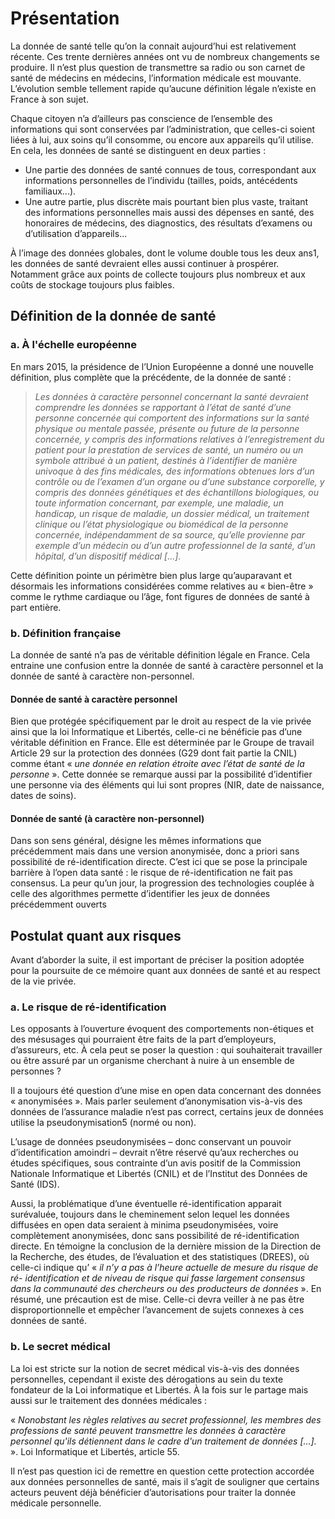# Présentation

La donnée de santé telle qu’on la connait aujourd’hui est relativement récente. Ces trente dernières années ont vu de nombreux changements se produire. Il n’est plus question de transmettre sa radio ou son carnet de santé de médecins en médecins, l’information médicale est mouvante. L’évolution semble tellement rapide qu’aucune définition légale n’existe en France à son sujet.
Chaque citoyen n’a d’ailleurs pas conscience de l’ensemble des informations qui sont conservées parl’administration, que celles-ci soient liées à lui, aux soins qu’il consomme, ou encore aux appareils qu’ilutilise. En cela, les données de santé se distinguent en deux parties :* Une partie des données de santé connues de tous, correspondant aux informations personnelles de l’individu (tailles, poids, antécédents familiaux...).* Une autre partie, plus discrète mais pourtant bien plus vaste, traitant des informations personnelles mais aussi des dépenses en santé, des honoraires de médecins, des diagnostics, des résultats d’examens ou d’utilisation d’appareils...À l’image des données globales, dont le volume double tous les deux ans1, les données de santé devraient elles aussi continuer à prospérer. Notamment grâce aux points de collecte toujours plus nombreux et aux coûts de stockage toujours plus faibles.

## Définition de la donnée de santé

### a. À l'échelle européenne

En mars 2015, la présidence de l’Union Européenne a donné une nouvelle définition, plus complète que la précédente, de la donnée de santé :

> *Les données à caractère personnel concernant la santé devraient comprendre les données se rapportant à l’état de santé d’une personne concernée qui comportent des informations sur la santé physique ou mentale passée, présente ou future de la personne concernée, y compris des informations relatives à l’enregistrement du patient pour la prestation de services de santé, un numéro ou un symbole attribué à un patient, destinés à l’identifier de manière univoque à des fins médicales, des informations obtenues lors d’un contrôle ou de l’examen d’un organe ou d’une substance corporelle, y compris des données génétiques et des échantillons biologiques, ou toute information concernant, par exemple, une maladie, un handicap, un risque de maladie, un dossier médical, un traitement clinique ou l’état physiologique ou biomédical de la personne concernée, indépendamment de sa source, qu’elle provienne par exemple d’un médecin ou d’un autre professionnel de la santé, d’un hôpital, d’un dispositif médical [...].*

Cette définition pointe un périmètre bien plus large qu’auparavant et désormais les informations considérées comme relatives au « bien-être » comme le rythme cardiaque ou l’âge, font figures de données de santé à part entière.

### b. Définition française

La donnée de santé n’a pas de véritable définition légale en France. Cela entraine une confusion entre la donnée de santé à caractère personnel et la donnée de santé à caractère non-personnel.
#### Donnée de santé à caractère personnelBien que protégée spécifiquement par le droit au respect de la vie privée ainsi que la loi Informatique et Libertés, celle-ci ne bénéficie pas d’une véritable définition en France. Elle est déterminée par le Groupe de travail Article 29 sur la protection des données (G29 dont fait partie la CNIL) comme étant « *une donnée en relation étroite avec l’état de santé de la personne* ».Cette donnée se remarque aussi par la possibilité d’identifier une personne via des éléments qui lui sont propres (NIR, date de naissance, dates de soins).#### Donnée de santé (à caractère non-personnel)Dans son sens général, désigne les mêmes informations que précédemment mais dans une versionanonymisée, donc a priori sans possibilité de ré-identification directe.C’est ici que se pose la principale barrière à l’open data santé : le risque de ré-identification ne fait pas consensus. La peur qu’un jour, la progression des technologies couplée à celle des algorithmes permette d’identifier les jeux de données précédemment ouverts

## Postulat quant aux risques

Avant d’aborder la suite, il est important de préciser la position adoptée pour la poursuite de ce mémoire quant aux données de santé et au respect de la vie privée.### a. Le risque de ré-identificationLes opposants à l’ouverture évoquent des comportements non-étiques et des mésusages qui pourraient être faits de la part d’employeurs, d’assureurs, etc. À cela peut se poser la question : qui souhaiterait travailler ou être assuré par un organisme cherchant à nuire à un ensemble de personnes ?Il a toujours été question d’une mise en open data concernant des données « anonymisées ». Mais parler seulement d’anonymisation vis-à-vis des données de l’assurance maladie n’est pas correct, certains jeux de données utilise la pseudonymisation5 (normé ou non).
L’usage de données pseudonymisées – donc conservant un pouvoir d’identification amoindri – devrait n’être réservé qu’aux recherches ou études spécifiques, sous contrainte d’un avis positif de la Commission Nationale Informatique et Libertés (CNIL) et de l’Institut des Données de Santé (IDS).Aussi, la problématique d’une éventuelle ré-identification apparait surévaluée, toujours dans le cheminement selon lequel les données diffusées en open data seraient à minima pseudonymisées, voire complètement anonymisées, donc sans possibilité de ré-identification directe. En témoigne la conclusion de la dernière mission de la Direction de la Recherche, des études, de l’évaluation et des statistiques (DREES), où celle-ci indique qu’ « *il n’y a pas à l’heure actuelle de mesure du risque de ré- identification et de niveau de risque qui fasse largement consensus dans la communauté des chercheurs ou des producteurs de données* ».En résumé, une précaution est de mise. Celle-ci devra veiller à ne pas être disproportionnelle et empêcher l’avancement de sujets connexes à ces données de santé.
### b. Le secret médicalLa loi est stricte sur la notion de secret médical vis-à-vis des données personnelles, cependant il existe des dérogations au sein du texte fondateur de la Loi informatique et Libertés. À la fois sur le partage mais aussi sur le traitement des données médicales :« *Nonobstant les règles relatives au secret professionnel, les membres des professions de santé peuvent transmettre les données à caractère personnel qu'ils détiennent dans le cadre d'un traitement de données [...].* ». Loi Informatique et Libertés, article 55.
Il n’est pas question ici de remettre en question cette protection accordée aux données personnelles de santé, mais il s’agit de souligner que certains acteurs peuvent déjà bénéficier d’autorisations pour traiter la donnée médicale personnelle.